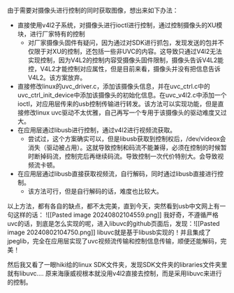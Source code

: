由于需要对摄像头进行控制的同时获取图像，想出来如下办法：
* 直接使用v4l2子系统，对摄像头进行ioctl进行控制，通过控制摄像头的XU模块，进行厂家特有的控制
	* 对厂家摄像头固件有疑问，因为通过对SDK进行抓包，发现发送的包并不仅限于对XU的控制，还包括一些非UVC的内容。这导致只通过V4l2无法实现控制，因为V4L2的控制内容受摄像头固件限制，摄像头告诉V4L2能控，V4L2才能控制对应属性，但是目前来看，摄像头并没有把信息告诉V4L2。该方案放弃。
* 直接修改linux的uvc_driver.c，添加该摄像头信息，并在uvc_ctrl.c中的uvc_ctrl_init_device中添加该摄像头的初始化信息。在uvc_v4l2.c中添加一个ioctl，对应用层传来的usb控制传输进行转发。该方法可以实现功能，但是直接修改linux uvc驱动不太优雅，自己再写一个专用于该摄像头的驱动难度又过大。
* 在应用层通过libusb进行控制，通过v4l2进行视频流获取。
	* 尝试过，这个方案确实可以，但是libusb获取到控制权后，/dev/videox会消失（驱动被占用）。这就导致控制和码流不能兼得，必须在控制的时候暂时断掉码流，控制完后再继续码流。导致控制一次代价特别大。会导致视频流卡顿。
* 在应用层通过libusb直接获取视频流，自行解码，同时通过libusb直接进行控制。
	* 该方法可行，但是自行解码的话，难度也比较大。

以上方法，都有各自的缺点，都不太完美，直到今天，突然看到usb中文网上有一句这样的话：
![[Pasted image 20240802104559.png]]
我好奇，不遵循严格uvc的话，到底是怎么实现的呢，进入libuvc的github页面后，发现：![[Pasted image 20240802104750.png]]
libuvc就是基于libusb实现的！并且集成了jpeglib，完全在应用层实现了uvc视频流传输和控制信息传输，顺便还能解码，完美！

然后我又看了一眼hiki给的linux SDK文件夹，发现SDK文件夹的libraries文件夹里就有libuvc....
原来海康威视根本就没用v4l2直接去控制，而是采用libuvc来进行的控制。
